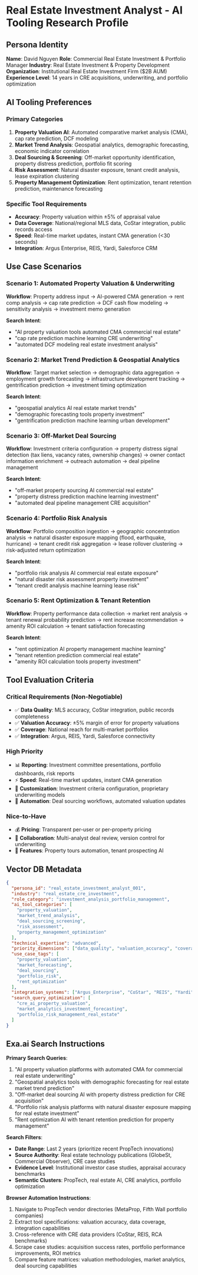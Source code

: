 # Real Estate Investment Analyst - AI Tooling Research Profile

## Persona Identity
**Name**: David Nguyen
**Role**: Commercial Real Estate Investment & Portfolio Manager
**Industry**: Real Estate Investment & Property Development
**Organization**: Institutional Real Estate Investment Firm ($2B AUM)
**Experience Level**: 14 years in CRE acquisitions, underwriting, and portfolio optimization

## AI Tooling Preferences

### Primary Categories
1. **Property Valuation AI**: Automated comparative market analysis (CMA), cap rate prediction, DCF modeling
2. **Market Trend Analysis**: Geospatial analytics, demographic forecasting, economic indicator correlation
3. **Deal Sourcing & Screening**: Off-market opportunity identification, property distress prediction, portfolio fit scoring
4. **Risk Assessment**: Natural disaster exposure, tenant credit analysis, lease expiration clustering
5. **Property Management Optimization**: Rent optimization, tenant retention prediction, maintenance forecasting

### Specific Tool Requirements
- **Accuracy**: Property valuation within ±5% of appraisal value
- **Data Coverage**: National/regional MLS data, CoStar integration, public records access
- **Speed**: Real-time market updates, instant CMA generation (<30 seconds)
- **Integration**: Argus Enterprise, REIS, Yardi, Salesforce CRM

## Use Case Scenarios

### Scenario 1: Automated Property Valuation & Underwriting
**Workflow**: Property address input → AI-powered CMA generation → rent comp analysis → cap rate prediction → DCF cash flow modeling → sensitivity analysis → investment memo generation

**Search Intent**:
- "AI property valuation tools automated CMA commercial real estate"
- "cap rate prediction machine learning CRE underwriting"
- "automated DCF modeling real estate investment analysis"

### Scenario 2: Market Trend Prediction & Geospatial Analytics
**Workflow**: Target market selection → demographic data aggregation → employment growth forecasting → infrastructure development tracking → gentrification prediction → investment timing optimization

**Search Intent**:
- "geospatial analytics AI real estate market trends"
- "demographic forecasting tools property investment"
- "gentrification prediction machine learning urban development"

### Scenario 3: Off-Market Deal Sourcing
**Workflow**: Investment criteria configuration → property distress signal detection (tax liens, vacancy rates, ownership changes) → owner contact information enrichment → outreach automation → deal pipeline management

**Search Intent**:
- "off-market property sourcing AI commercial real estate"
- "property distress prediction machine learning investment"
- "automated deal pipeline management CRE acquisition"

### Scenario 4: Portfolio Risk Analysis
**Workflow**: Portfolio composition ingestion → geographic concentration analysis → natural disaster exposure mapping (flood, earthquake, hurricane) → tenant credit risk aggregation → lease rollover clustering → risk-adjusted return optimization

**Search Intent**:
- "portfolio risk analysis AI commercial real estate exposure"
- "natural disaster risk assessment property investment"
- "tenant credit analysis machine learning lease risk"

### Scenario 5: Rent Optimization & Tenant Retention
**Workflow**: Property performance data collection → market rent analysis → tenant renewal probability prediction → rent increase recommendation → amenity ROI calculation → tenant satisfaction forecasting

**Search Intent**:
- "rent optimization AI property management machine learning"
- "tenant retention prediction commercial real estate"
- "amenity ROI calculation tools property investment"

## Tool Evaluation Criteria

### Critical Requirements (Non-Negotiable)
- ✅ **Data Quality**: MLS accuracy, CoStar integration, public records completeness
- ✅ **Valuation Accuracy**: ±5% margin of error for property valuations
- ✅ **Coverage**: National reach for multi-market portfolios
- ✅ **Integration**: Argus, REIS, Yardi, Salesforce connectivity

### High Priority
- 📊 **Reporting**: Investment committee presentations, portfolio dashboards, risk reports
- ⚡ **Speed**: Real-time market updates, instant CMA generation
- 🎯 **Customization**: Investment criteria configuration, proprietary underwriting models
- 🔄 **Automation**: Deal sourcing workflows, automated valuation updates

### Nice-to-Have
- 💰 **Pricing**: Transparent per-user or per-property pricing
- 🤝 **Collaboration**: Multi-analyst deal review, version control for underwriting
- 🚀 **Features**: Property tours automation, tenant prospecting AI

## Vector DB Metadata

```json
{
  "persona_id": "real_estate_investment_analyst_001",
  "industry": "real_estate_cre_investment",
  "role_category": "investment_analysis_portfolio_management",
  "ai_tool_categories": [
    "property_valuation",
    "market_trend_analysis",
    "deal_sourcing_screening",
    "risk_assessment",
    "property_management_optimization"
  ],
  "technical_expertise": "advanced",
  "priority_dimensions": ["data_quality", "valuation_accuracy", "coverage", "integration"],
  "use_case_tags": [
    "property_valuation",
    "market_forecasting",
    "deal_sourcing",
    "portfolio_risk",
    "rent_optimization"
  ],
  "integration_systems": ["Argus_Enterprise", "CoStar", "REIS", "Yardi", "Salesforce"],
  "search_query_optimization": [
    "cre_ai_property_valuation",
    "market_analytics_investment_forecasting",
    "portfolio_risk_management_real_estate"
  ]
}
```

## Exa.ai Search Instructions

**Primary Search Queries**:
1. "AI property valuation platforms with automated CMA for commercial real estate underwriting"
2. "Geospatial analytics tools with demographic forecasting for real estate market trend prediction"
3. "Off-market deal sourcing AI with property distress prediction for CRE acquisition"
4. "Portfolio risk analysis platforms with natural disaster exposure mapping for real estate investment"
5. "Rent optimization AI with tenant retention prediction for property management"

**Search Filters**:
- **Date Range**: Last 2 years (prioritize recent PropTech innovations)
- **Source Authority**: Real estate technology publications (GlobeSt, Commercial Observer), CRE case studies
- **Evidence Level**: Institutional investor case studies, appraisal accuracy benchmarks
- **Semantic Clusters**: PropTech, real estate AI, CRE analytics, portfolio optimization

**Browser Automation Instructions**:
1. Navigate to PropTech vendor directories (MetaProp, Fifth Wall portfolio companies)
2. Extract tool specifications: valuation accuracy, data coverage, integration capabilities
3. Cross-reference with CRE data providers (CoStar, REIS, RCA benchmarks)
4. Scrape case studies: acquisition success rates, portfolio performance improvements, ROI metrics
5. Compare feature matrices: valuation methodologies, market analytics, deal sourcing capabilities
